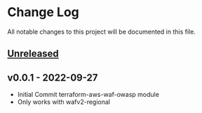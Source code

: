 # Change Log

All notable changes to this project will be documented in this file.

<a name="unreleased"></a>
## [Unreleased]



<a name="v0.0.1"></a>
## v0.0.1 - 2022-09-27

- Initial Commit terraform-aws-waf-owasp module
- Only works with wafv2-regional


[Unreleased]: https://github.com/binbashar/terraform-waf-owasp/compare/v1.0.17...HEAD
[v0.0.2]: https://github.com/binbashar/terraform-waf-owasp/compare/v0.0.1...v0.0.2